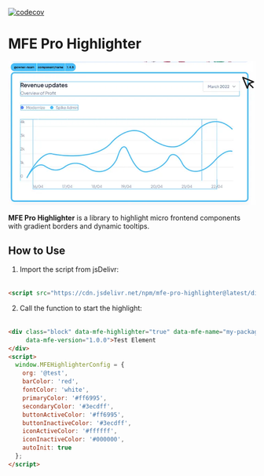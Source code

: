 [![codecov](https://codecov.io/gh/mfe-pro/highlighter/branch/main/graph/badge.svg?token=IBB6PC8S7C)](https://codecov.io/gh/mfe-pro/highlighter)

# MFE Pro Highlighter

![MFE Pro Highlighter](./logo.webp)

**MFE Pro Highlighter** is a library to highlight micro frontend components with gradient borders and dynamic tooltips.

## How to Use

1. Import the script from jsDelivr:

```html

<script src="https://cdn.jsdelivr.net/npm/mfe-pro-highlighter@latest/dist/highlighter.min.js"></script>
```

2. Call the function to start the highlight:

```html

<div class="block" data-mfe-highlighter="true" data-mfe-name="my-package-name" data-mfe-owner="team-a"
     data-mfe-version="1.0.0">Test Element
</div>
<script>
  window.MFEHighlighterConfig = {
    org: '@test',
    barColor: 'red',
    fontColor: 'white',
    primaryColor: '#ff6995',
    secondaryColor: '#3ecdff',
    buttonActiveColor: '#ff6995',
    buttonInactiveColor: '#3ecdff',
    iconActiveColor: '#ffffff',
    iconInactiveColor: '#000000',
    autoInit: true
  };
</script>
```